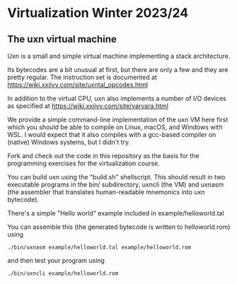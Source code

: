 # Virtualization Winter 2023/24

## The uxn virtual machine

Uxn is a small and simple virtual machine implementing a stack architecture.

Its bytecodes are a bit unusual at first, but there are only a few and they are pretty regular. The instruction set is documented at https://wiki.xxiivv.com/site/uxntal_opcodes.html

In addition to the virtual CPU, uxn also implements a number of I/O devices as specified at https://wiki.xxiivv.com/site/varvara.html

We provide a simple command-line implementation of the uxn VM here first which you should be able to compile on Linux, macOS, and Windows with WSL. I would expect that it also compiles with a gcc-based compiler on (native) Windows systems, but I didn't try.

Fork and check out the code in this repository as the basis for the programming exercises for the virtualization course.

You can build uxn using the "build.sh" shellscript. This should result in two executable programs in the bin/ subdirectory, uxncli (the VM) and uxnasm (the assembler that translates human-readable mnemonics into uxn bytecode).

There's a simple "Hello world" example included in example/helloworld.tal

You can assemble this (the generated bytecode is written to helloworld.rom) using

```./bin/uxnasm example/helloworld.tal example/helloworld.rom```

and then test your program using

```./bin/uxncli example/helloworld.rom```

